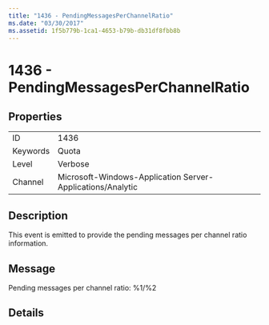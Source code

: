 ```yaml
---
title: "1436 - PendingMessagesPerChannelRatio"
ms.date: "03/30/2017"
ms.assetid: 1f5b779b-1ca1-4653-b79b-db31df8fbb8b
---
```

# 1436 - PendingMessagesPerChannelRatio
## Properties  


|||  
|-|-|  
|ID|1436|  
|Keywords|Quota|  
|Level|Verbose|  
|Channel|Microsoft-Windows-Application Server-Applications/Analytic|  

## Description  
 This event is emitted to provide the pending messages per channel ratio information.  

## Message  
 Pending messages per channel ratio: %1/%2  

## Details
